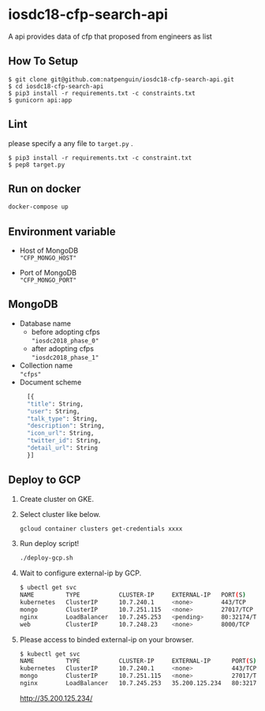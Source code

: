 # iosdc18-cfp-search-api

A api provides data of cfp that proposed from engineers as list

## How To Setup

```
$ git clone git@github.com:natpenguin/iosdc18-cfp-search-api.git
$ cd iosdc18-cfp-search-api
$ pip3 install -r requirements.txt -c constraints.txt
$ gunicorn api:app
```

## Lint

please specify a any file to `target.py` .
```
$ pip3 install -r requirements.txt -c constraint.txt
$ pep8 target.py
```

## Run on docker

```bash
docker-compose up
```
## Environment variable
* Host of MongoDB  
 `"CFP_MONGO_HOST"`
 
* Port of MongoDB  
 `"CFP_MONGO_PORT"`
 
## MongoDB
* Database name
  * before adopting cfps  
    `"iosdc2018_phase_0"`
  * after adopting cfps  
    `"iosdc2018_phase_1"`
* Collection name  
    `"cfps"`
* Document scheme
  ```python
    [{
    "title": String,
    "user": String,
    "talk_type": String,
    "description": String,
    "icon_url": String,
    "twitter_id": String,
    "detail_url": String
    }]
  ```

## Deploy to GCP

1. Create cluster on GKE.
2. Select cluster like below.
    ```sh
    gcloud container clusters get-credentials xxxx
    ```

3. Run deploy script!

    ```sh
    ./deploy-gcp.sh
    ```
4. Wait to configure external-ip by GCP.
    ```sh
    $ ubectl get svc
    NAME         TYPE           CLUSTER-IP     EXTERNAL-IP   PORT(S)        AGE
    kubernetes   ClusterIP      10.7.240.1     <none>        443/TCP        7m
    mongo        ClusterIP      10.7.251.115   <none>        27017/TCP      10s
    nginx        LoadBalancer   10.7.245.253   <pending>     80:32174/TCP   9s
    web          ClusterIP      10.7.248.23    <none>        8000/TCP       9s
    ```

5. Please access to binded external-ip on your browser.
    ```sh
    $ kubectl get svc
    NAME         TYPE           CLUSTER-IP     EXTERNAL-IP      PORT(S)        AGE
    kubernetes   ClusterIP      10.7.240.1     <none>           443/TCP        9m
    mongo        ClusterIP      10.7.251.115   <none>           27017/TCP      2m
    nginx        LoadBalancer   10.7.245.253   35.200.125.234   80:32174/TCP   1m
    ```

    http://35.200.125.234/

